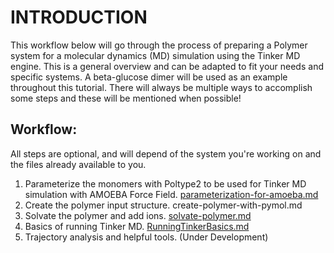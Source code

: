 # INTRODUCTION

This workflow below will go through the process of preparing a Polymer system for a molecular dynamics (MD) simulation using the Tinker MD engine. This is a general overview and can be adapted to fit your needs and specific systems. A beta-glucose dimer will be used as an example throughout this tutorial. There will always be multiple ways to accomplish some steps and these will be mentioned when possible!

## Workflow:

All steps are optional, and will depend of the system you're working on and the files already available to you.

1. Parameterize the monomers with Poltype2 to be used for Tinker MD simulation with AMOEBA Force Field. [parameterization-for-amoeba.md](./parameterization-for-amoeba.md)
2. Create the polymer input structure. create-polymer-with-pymol.md
3. Solvate the polymer and add ions. [solvate-polymer.md](./SolvatePolymer.md)
4. Basics of running Tinker MD. [RunningTinkerBasics.md](./RunningTinkerBasics.md)
5. Trajectory analysis and helpful tools. (Under Development)
